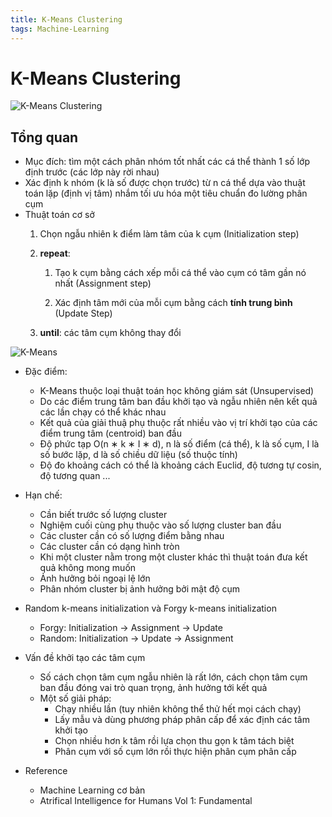 ```yaml
---
title: K-Means Clustering
tags: Machine-Learning
---
```


# K-Means Clustering

![K-Means Clustering](https://media1.giphy.com/media/12vVAGkaqHUqCQ/source.gif)
## Tổng quan
* Mục đích: tìm một cách phân nhóm tốt nhất các cá thể thành 1 số lớp định trước (các lớp này rời nhau)
* Xác định k nhóm (k là số được chọn trước) từ n cá thể dựa vào thuật toán lặp (định vị tâm) nhắm tối ưu hóa một tiêu chuẩn đo lường phân cụm
* Thuật toán cơ sở
   1. Chọn ngẫu nhiên k điểm làm tâm của k cụm (Initialization step)
   2. **repeat**: 
   
      1. Tạo k cụm bằng cách xếp mỗi cá thể vào cụm có tâm gần nó nhất (Assignment step)
   
      2. Xác định tâm mới của mỗi cụm bằng cách **tính trung bình** (Update Step)
   3. **until**: các tâm cụm không thay đổi

![K-Means](http://www.datamilk.com/kmeans_animation.gif)

* Đặc điểm:

   * K-Means thuộc loại thuật toán học không giám sát (Unsupervised)
   * Do các điểm trung tâm ban đầu khởi tạo và ngẫu nhiên nên kết quả các lần chạy có thể khác nhau
   * Kết quả của giải thuậ phụ thuộc rất nhiều vào vị trí khởi tạo của các điểm trung tâm (centroid) ban đầu
   * Độ phức tạp O(n ∗ k ∗ I ∗ d), n là số điểm (cá thể), k là số cụm, I là số bước lặp, d là số chiều dữ liệu (số thuộc tính)
   * Độ đo khoảng cách có thể là khoảng cách Euclid, độ tương tự cosin, độ tương quan ...
   
* Hạn chế: 
   * Cần biết trước số lượng cluster
   * Nghiệm cuối cùng phụ thuộc vào số lượng cluster ban đầu
   * Các cluster cần có số lượng điểm bằng nhau
   * Các cluster cần có dạng hình tròn
   * Khi một cluster nằm trong một cluster khác thì thuật toán đưa kết quả không mong muốn
   * Ảnh hưởng bỏi ngoại lệ lớn
   * Phân nhóm cluster bị ảnh hưởng bởi mật độ cụm
   
* Random k-means initialization và Forgy k-means initialization
  * Forgy: Initialization -> Assignment -> Update
  * Random: Initialization -> Update -> Assignment
  
* Vấn đề khởi tạo các tâm cụm
  * Số cách chọn tâm cụm ngẫu nhiên là rất lớn, cách chọn tâm cụm ban đầu đóng vai trò quan trọng, ảnh hưởng tới kết quả
  * Một số giải pháp:
    * Chạy nhiều lần (tuy nhiên không thể thử hết mọi cách chạy)
    * Lấy mẫu và dùng phương pháp phân cấp để xác định các tâm khởi tạo
    * Chọn nhiều hơn k tâm rồi lựa chọn thu gọn k tâm tách biệt
    * Phân cụm với số cụm lớn rồi thực hiện phân cụm phân cấp

* Reference
    * Machine Learning cơ bản
    * Atrifical Intelligence for Humans Vol 1: Fundamental 
